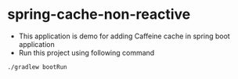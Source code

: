 # spring-cache-non-reactive

- This application is demo for adding Caffeine cache in spring boot application
- Run this project using following command
```
./gradlew bootRun
```
